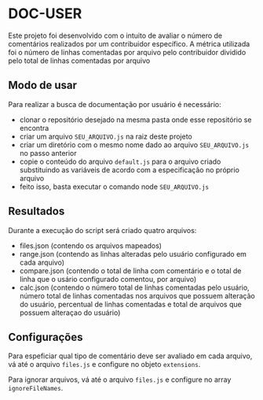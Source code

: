 # DOC-USER

Este projeto foi desenvolvido com o intuito de avaliar o número de comentários realizados por um contribuidor específico. A métrica utilizada foi o número de linhas comentadas por arquivo pelo contribuidor dividido pelo total de linhas comentadas por arquivo

## Modo de usar

Para realizar a busca de documentação por usuário é necessário:
 - clonar o repositório desejado na mesma pasta onde esse repositório se encontra
 - criar um arquivo `SEU_ARQUIVO.js` na raiz deste projeto
 - criar um diretório com o mesmo nome dado ao arquivo `SEU_ARQUIVO.js` no passo anterior
 - copie o conteúdo do arquivo `default.js` para o arquivo criado substituindo as variáveis de acordo com a especificação no próprio arquivo
 - feito isso, basta executar o comando node `SEU_ARQUIVO.js`

## Resultados

Durante a execução do script será criado quatro arquivos:
 - files.json (contendo os arquivos mapeados)
 - range.json (contendo as linhas alteradas pelo usuário configurado em cada arquivo)
 - compare.json (contendo o total de linha com comentário e o total de linha que o usário configurado comentou, por arquivo)
 - calc.json (contendo o número total de linhas comentadas pelo usuário, número total de linhas comentadas nos arquivos que possuem alteração do usuário, percentual de linhas comentadas e total de arquivos que possuem alteraçao do usuário)

## Configurações

Para espeficiar qual tipo de comentário deve ser avaliado em cada arquivo, vá até o arquivo `files.js` e configure no objeto `extensions`.

Para ignorar arquivos, vá até o arquivo `files.js` e configure no array `ignoreFileNames`.
